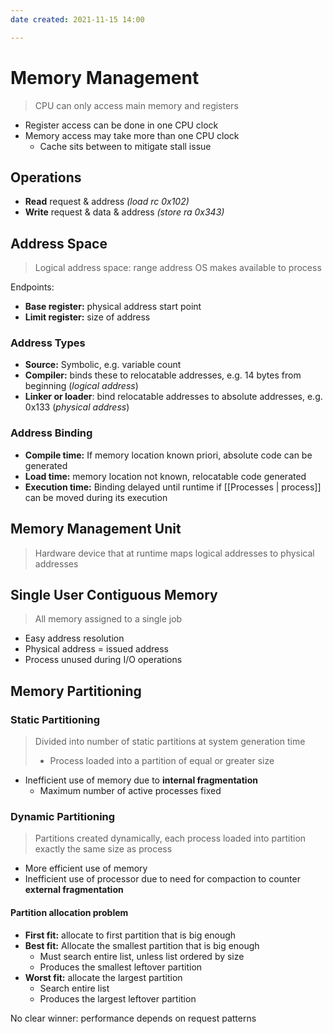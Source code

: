 ```yaml
---
date created: 2021-11-15 14:00

---
```


# Memory Management

> CPU can only access main memory and registers

- Register access can be done in one CPU clock
- Memory access may take more than one CPU clock
  - Cache sits between to mitigate stall issue

## Operations

- **Read** request & address _(load rc 0x102)_
- **Write** request & data & address _(store ra 0x343)_

## Address Space

> Logical address space: range address OS makes available to process

Endpoints:

- **Base register:** physical address start point
- **Limit register:** size of address

### Address Types

- **Source:** Symbolic, e.g. variable count
- **Compiler:** binds these to relocatable addresses, e.g. 14 bytes from beginning (_logical address_)
- **Linker or loader**: bind relocatable addresses to absolute addresses, e.g. 0x133 (_physical address_)

### Address Binding

- **Compile time:** If memory location known priori, absolute code can be generated
- **Load time:** memory location not known, relocatable code generated
- **Execution time:** Binding delayed until runtime if [[Processes | process]] can be moved during its execution

## Memory Management Unit

> Hardware device that at runtime maps logical addresses to physical addresses

## Single User Contiguous Memory

> All memory assigned to a single job

- Easy address resolution
- Physical address = issued address
- Process unused during I/O operations

## Memory Partitioning

### Static Partitioning

> Divided into number of static partitions at system generation time
> - Process loaded into a partition of equal or greater size

- Inefficient use of memory due to **internal fragmentation**
	- Maximum number of active processes fixed

### Dynamic Partitioning

> Partitions created dynamically, each process loaded into partition exactly the same size as process

- More efficient use of memory
- Inefficient use of processor due to need for compaction to counter **external fragmentation**

#### Partition allocation problem

- **First fit:** allocate to first partition that is big enough
- **Best fit:** Allocate the smallest partition that is big enough
	- Must search entire list, unless list ordered by size
	- Produces the smallest leftover partition
- **Worst fit:** allocate the largest partition
	- Search entire list
	- Produces the largest leftover partition

No clear winner: performance depends on request patterns